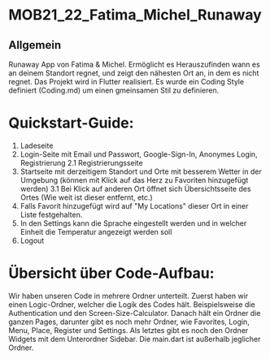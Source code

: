 # MOB21_22_Fatima_Michel_Runaway

## Allgemein
Runaway App von Fatima & Michel. Ermöglicht es Herauszufinden wann es an deinem Standort regnet, und zeigt den nähesten Ort an, in dem es nicht regnet.
Das Projekt wird in Flutter realisiert. Es wurde ein Coding Style definiert (Coding.md) um einen gmeinsamen Stil zu definieren. 

# Quickstart-Guide:
1. Ladeseite
2. Login-Seite mit Email und Passwort, Google-Sign-In, Anonymes Login, Registrierung
    2.1 Registrierungsseite
3. Startseite mit derzeitigem Standort und Orte mit besserem Wetter in der Umgebung (können mit Klick auf das Herz zu Favoriten hinzugefügt werden)
    3.1 Bei Klick auf anderen Ort öffnet sich Übersichtsseite des Ortes (Wie weit ist dieser entfernt, etc.)
4. Falls Favorit hinzugefügt wird auf "My Locations" dieser Ort in einer Liste festgehalten.
5. In den Settings kann die Sprache eingestellt werden und in welcher Einheit die Temperatur angezeigt werden soll
6. Logout

# Übersicht über Code-Aufbau:
Wir haben unseren Code in mehrere Ordner unterteilt.
Zuerst haben wir einen Logic-Ordner, welcher die Logik des Codes hält. Beispielsweise die Authentication und den Screen-Size-Calculator.
Danach hält ein Ordner die ganzen Pages, darunter gibt es noch mehr Ordner, wie Favorites, Login, Menu, Place, Register und Settings.
Als letztes gibt es noch den Ordner Widgets mit dem Unterordner Sidebar.
Die main.dart ist außerhalb jeglicher Ordner.

